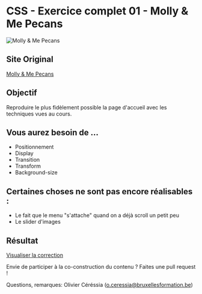 # CSS - Exercice complet 01 - Molly & Me Pecans #

![Molly & Me Pecans](http://cepegra-labs.be/webdesign/git/full/01-molly/img/molly-git.jpg)

## Site Original ##

[Molly & Me Pecans](http://mollyandmepecans.com/)

## Objectif ##

Reproduire le plus fidèlement possible la page d'accueil avec les techniques vues au cours.

## Vous aurez besoin de ... ##

- Positionnement
- Display
- Transition
- Transform
- Background-size

## Certaines choses ne sont pas encore réalisables : ##

- Le fait que le menu "s'attache" quand on a déjà scroll un petit peu
- Le slider d'images


## Résultat ##

[Visualiser la correction](cepegra-labs.be/webdesign/git/full/02-responsible-drinking/index.html)

Envie de participer à la co-construction du contenu ? Faites une pull request ! 

Questions, remarques: Olivier Céréssia (o.ceressia@bruxellesformation.be)
